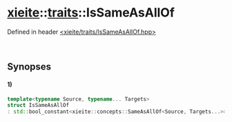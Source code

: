 # [xieite](../xieite.md)\:\:[traits](../traits.md)\:\:IsSameAsAllOf
Defined in header [<xieite/traits/IsSameAsAllOf.hpp>](../../include/xieite/traits/IsSameAsAllOf.hpp)

&nbsp;

## Synopses
#### 1)
```cpp
template<typename Source, typename... Targets>
struct IsSameAsAllOf
: std::bool_constant<xieite::concepts::SameAsAllOf<Source, Targets...>> {};
```
